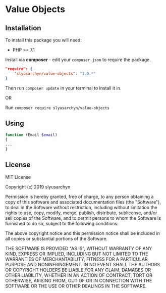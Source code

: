 # Value Objects

## Installation

To install this package you will need:

* PHP >= 7.1

Install via **composer** - edit your `composer.json` to require the package.
```json
"require": {
    "slyusarchyn/value-objects": "1.0.*"
}
```
Then run `composer update` in your terminal to install it in.

OR

Run `composer require slyusarchyn/value-objects`

## Using

```php
function (Email $email)
{
...
}
```

## License

MIT License

Copyright (c) 2019 slyusarchyn

Permission is hereby granted, free of charge, to any person obtaining a copy of this software and associated documentation files (the "Software"), to deal in the Software without restriction, including without limitation the rights to use, copy, modify, merge, publish, distribute, sublicense, and/or sell copies of the Software, and to permit persons to whom the Software is furnished to do so, subject to the following conditions:

The above copyright notice and this permission notice shall be included in all copies or substantial portions of the Software.

THE SOFTWARE IS PROVIDED "AS IS", WITHOUT WARRANTY OF ANY KIND, EXPRESS OR IMPLIED, INCLUDING BUT NOT LIMITED TO THE WARRANTIES OF MERCHANTABILITY, FITNESS FOR A PARTICULAR PURPOSE AND NONINFRINGEMENT. IN NO EVENT SHALL THE AUTHORS OR COPYRIGHT HOLDERS BE LIABLE FOR ANY CLAIM, DAMAGES OR OTHER LIABILITY, WHETHER IN AN ACTION OF CONTRACT, TORT OR OTHERWISE, ARISING FROM, OUT OF OR IN CONNECTION WITH THE SOFTWARE OR THE USE OR OTHER DEALINGS IN THE SOFTWARE.